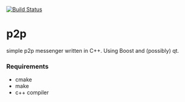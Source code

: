 [![Build Status](https://travis-ci.com/Nickheythatsme/p2p.svg?branch=master)](https://travis-ci.com/Nickheythatsme/p2p)

# p2p
simple p2p messenger written in C++. Using Boost and (possibly) qt.

### Requirements

* cmake
* make
* c++ compiler
